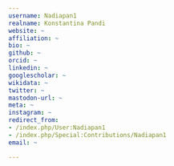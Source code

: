 ```yaml
---
username: Nadiapan1
realname: Konstantina Pandi
website: ~
affiliation: ~
bio: ~
github: ~
orcid: ~
linkedin: ~
googlescholar: ~
wikidata: ~
twitter: ~
mastodon-url: ~
meta: ~
instagram: ~
redirect_from:
- /index.php/User:Nadiapan1
- /index.php/Special:Contributions/Nadiapan1
email: ~

---
```

